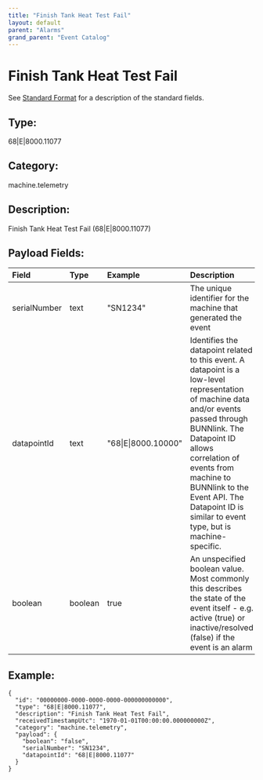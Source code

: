```yaml
---
title: "Finish Tank Heat Test Fail"
layout: default
parent: "Alarms"
grand_parent: "Event Catalog"
---
```


# Finish Tank Heat Test Fail

See [Standard Format](/event-subscriptions/event-format) for a description of the standard fields.

## Type:

68\|E\|8000.11077

## Category:

machine.telemetry

## Description: 

Finish Tank Heat Test Fail (68\|E\|8000.11077)

## Payload Fields:

| Field | Type | Example | Description |
|:------|:-----|:--------|:------------|
| serialNumber | text | "SN1234" | The unique identifier for the machine that generated the event |
| datapointId | text | "68\|E\|8000.10000" | Identifies the datapoint related to this event. A datapoint is a low-level representation of machine data and/or events passed through BUNNlink. The Datapoint ID allows correlation of events from machine to BUNNlink to the Event API. The Datapoint ID is similar to event type, but is machine-specific. |
| boolean | boolean | true | An unspecified boolean value. Most commonly this describes the state of the event itself - e.g. active (true) or inactive/resolved (false) if the event is an alarm |

## Example:

```
{
  "id": "00000000-0000-0000-0000-000000000000",
  "type": "68|E|8000.11077",
  "description": "Finish Tank Heat Test Fail",
  "receivedTimestampUtc": "1970-01-01T00:00:00.000000000Z",
  "category": "machine.telemetry",
  "payload": {
    "boolean": "false",
    "serialNumber": "SN1234",
    "datapointId": "68|E|8000.11077"
  }
}
```
